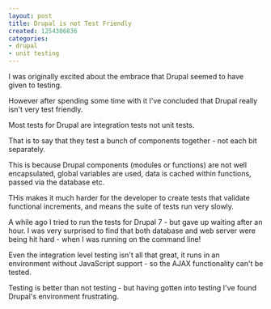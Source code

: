 ```yaml
---
layout: post
title: Drupal is not Test Friendly
created: 1254306836
categories:
- drupal
- unit testing
---
```

<p>
I was originally excited about the embrace that Drupal seemed to have given to testing.
</p>
<p>
However after spending some time with it I've concluded that Drupal really isn't very test friendly.
</p>
<p>
Most tests for Drupal are integration tests not unit tests.
</p>
<p>
That is to say that they test a bunch of components together - not each bit separately.
</p>
<p>
This is because Drupal components (modules or functions) are not well encapsulated, global variables are used, data is cached within functions,  passed via the database etc.  
</p>
<p>
THis makes it much harder for the developer to create tests that validate functional increments, and means the suite of tests run very slowly.
</p>
<p>
A while ago I tried to run the tests for Drupal 7 - but gave up waiting after an hour. I was very surprised to find that both database and web server were being hit hard - when I was running on the command line!
</p>
<p>
Even the integration level testing isn't all that great, it runs in an environment without JavaScript support - so the AJAX functionality can't be tested. 
</p>
<p>
Testing is better than not testing - but having gotten into testing I've found Drupal's environment frustrating. 
</p>
<p>
&nbsp;
</p>
<p>
&nbsp;
</p>
